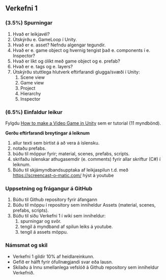 ## Verkefni 1

### (3.5%) Spurningar 
1. Hvað er leikjavél?
1. Útskýrðu e. GameLoop í Unity. 
1. Hvað er e. asset? Nefndu algengar tegundir.
1. Hvað er e. game object og hvernig tengist það e. components í e. Inspector?
1. Hvað er líkt og ólíkt með game object og e. prefab? 
1. Hvað er e. tags og e. layers? 
1. Útskýrðu stuttlega hlutverk eftirfarandi glugga/svæði í Unity: 
   1. Scene view 
   1. Game view 
   1. Project 
   1. Hierarchy 
   1. Inspector 

### (6.5%) Einfaldur leikur
Fylgdu [How to make a Video Game in Unity](https://www.youtube.com/playlist?list=PLPV2KyIb3jR53Jce9hP7G5xC4O9AgnOuL)
sem er tutorial (11 myndbönd).<br>

**Gerðu eftirfarandi breytingar á leiknum**
1. allur texti sem birtist á að vera á íslensku.
1. notaðu prefabs.
1. búðu til möppur fyrir; material, scenes, prefabs, scripts.
1. skrifaðu íslenskar athugasemdir (e. comments) fyrir allar skriftur (C#) í leiknum.
1. Búðu til skjámyndbandsupptaka af leikjaspilun t.d. með https://screencast-o-matic.com/ hýst á youtube 

### Uppsetning og frágangur á GitHub

1. Búðu til Github repository fyrir áfangann 
1. Búðu til möppu í repository sem inniheldur Assets (material, scenes, prefabs, scripts).
1. Búðu til síðu Verkefni 1 í wiki sem inniheldur:
   1. spurningar og svör.
   1. tengil á myndband af spilun leiks á youtube.
   1. tengil á assets möppu.
 

### Námsmat og skil
* Verkefni 1 gildir 10% af heidlareinkunn.
* Gefið er hálft fyrir ófullnægjandi svar eða lausn.
* Skilaðu á Innu smellanlega vefslóð á Github repository sem inniheldur Verkefnið.
